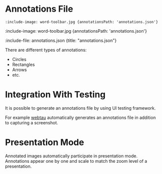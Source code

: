 # Annotations File

    :include-image: word-toolbar.jpg {annotationsPath: 'annotations.json'}

:include-image: word-toolbar.jpg {annotationsPath: 'annotations.json'}

:include-file: annotations.json {title: "annotations.json"}

There are different types of annotations:
* Circles
* Rectangles
* Arrows
* etc.

# Integration With Testing

It is possible to generate an annotations file by using UI testing framework.

For example [webtau](https://github.com/testingisdocumenting/webtau) automatically generates an annotations file in addition to 
capturing a screenshot. 

# Presentation Mode

Annotated images automatically participate in presentation mode. Annotations appear one by one and scale to match the
zoom level of a presentation.
  



